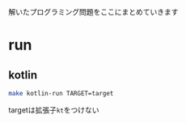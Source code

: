解いたプログラミング問題をここにまとめていきます

# run

## kotlin

```bash
make kotlin-run TARGET=target
```

targetは拡張子`kt`をつけない